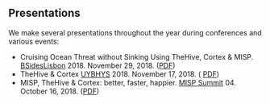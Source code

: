 ## Presentations
We make several presentations throughout the year during conferences and various events:

- Cruising Ocean Threat without Sinking Using TheHive, Cortex & MISP. [BSidesLisbon](https://bsideslisbon.org) 2018. November 29, 2018. ([PDF](TLP-WHITE-Bsides_Lisbon2018-TheHive_Cortex_MISP.pdf))
- TheHive & Cortex [UYBHYS](https://www.unlockyourbrain.bzh/) 2018. November 17, 2018. ( [PDF](TLP-WHITE-TheHive-Cortex_UYBHYS18.pdf))
- MISP, TheHive & Cortex: better, faster, happier. [MISP Summit](https://www.hack.lu/misp-summit/) 04. October 16, 2018.
([PDF](TLP-WHITE-TheHive-MISP_Summit_04v2.pdf))
